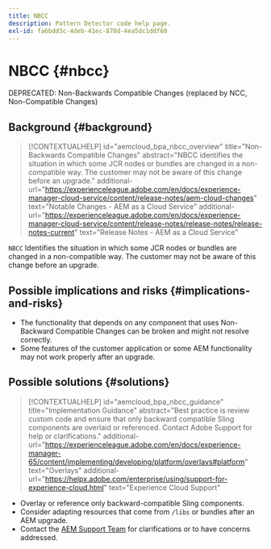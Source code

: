 ```yaml
---
title: NBCC
description: Pattern Detector code help page.
exl-id: fa6bdd3c-4deb-41ec-878d-4ea5dc1ddf60
---
```

# NBCC {#nbcc}

DEPRECATED: Non-Backwards Compatible Changes (replaced by NCC, Non-Compatible Changes)

## Background {#background}

>[!CONTEXTUALHELP]
>id="aemcloud_bpa_nbcc_overview"
>title="Non-Backwards Compatible Changes"
>abstract="NBCC identifies the situation in which some JCR nodes or bundles are changed in a non-compatible way. The customer may not be aware of this change before an upgrade."
>additional-url="https://experienceleague.adobe.com/en/docs/experience-manager-cloud-service/content/release-notes/aem-cloud-changes" text="Notable Changes - AEM as a Cloud Service"
>additional-url="https://experienceleague.adobe.com/en/docs/experience-manager-cloud-service/content/release-notes/release-notes/release-notes-current" text="Release Notes - AEM as a Cloud Service"

`NBCC`  Identifies the situation in which some JCR nodes or bundles are changed in a non-compatible way. The customer may not be aware of this change before an upgrade.

## Possible implications and risks {#implications-and-risks}

* The functionality that depends on any component that uses Non-Backward Compatible Changes can be broken and might not resolve correctly.
* Some features of the customer application or some AEM functionality may not work properly after an upgrade.

## Possible solutions {#solutions}

>[!CONTEXTUALHELP]
>id="aemcloud_bpa_nbcc_guidance"
>title="Implementation Guidance"
>abstract="Best practice is review custom code and ensure that only backward compatible Sling components are overlaid or referenced. Contact Adobe Support for help or clarifications."
>additional-url="https://experienceleague.adobe.com/en/docs/experience-manager-65/content/implementing/developing/platform/overlays#platform" text="Overlays"
>additional-url="https://helpx.adobe.com/enterprise/using/support-for-experience-cloud.html" text="Experience Cloud Support"

* Overlay or reference only backward-compatible Sling components.
* Consider adapting resources that come from `/libs` or bundles after an AEM upgrade.
* Contact the [AEM Support Team](https://helpx.adobe.com/enterprise/using/support-for-experience-cloud.html) for clarifications or to have concerns addressed.
